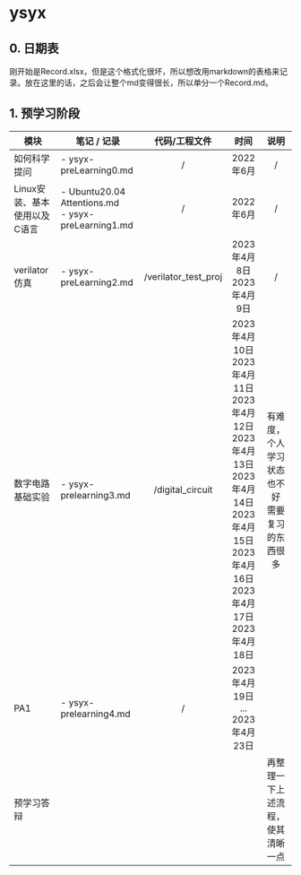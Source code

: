 # ysyx

## 0. 日期表

刚开始是Record.xlsx，但是这个格式化很坏，所以想改用markdown的表格来记录。放在这里的话，之后会让整个md变得很长，所以单分一个Record.md。

## 1. 预学习阶段

| 模块                         | 笔记 / 记录                                             |    代码/工程文件    |                                                                                 时间                                                                                 |                        说明                        |
| ---------------------------- | ------------------------------------------------------- | :------------------: | :-------------------------------------------------------------------------------------------------------------------------------------------------------------------: | :------------------------------------------------: |
| 如何科学提问                 | - ysyx-preLearning0.md                                  |          /          |                                                                               2022年6月                                                                               |                         /                         |
| Linux安装、基本使用以及C语言 | - Ubuntu20.04 Attentions.md<br />- ysyx-preLearning1.md |          /          |                                                                               2022年6月                                                                               |                         /                         |
| verilator仿真                | - ysyx-preLearning2.md                                  | /verilator_test_proj |                                                                    2023年4月8日<br />2023年4月9日                                                                    |                         /                         |
| 数字电路基础实验             | - ysyx-prelearning3.md                                  |   /digital_circuit   | 2023年4月10日<br />2023年4月11日<br />2023年4月12日<br />2023年4月13日<br />2023年4月14日<br />2023年4月15日<br />2023年4月16日<br />2023年4月17日<br />2023年4月18日 | 有难度，个人学习状态也不好<br />需要复习的东西很多 |
| PA1                          | - ysyx-prelearning4.md                                  |          /          |                                                               2023年4月19日<br />...<br />2023年4月23日                                                               |                                                    |
| 预学习答辩                   |                                                         |                      |                                                                                                                                                                      |          再整理一下上述流程，使其清晰一点          |
